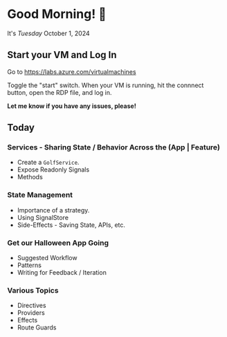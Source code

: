 # Good Morning! 🌅

It's *Tuesday* October 1, 2024

## Start your VM and Log In

Go to https://labs.azure.com/virtualmachines

Toggle the "start" switch. When your VM is running, hit the connnect button, open the RDP file, and log in.

**Let me know if you have any issues, please!**

## Today

### Services - Sharing State / Behavior Across the (App | Feature)

- Create a `GolfService`.
- Expose Readonly Signals
- Methods

### State Management

- Importance of a strategy.
- Using SignalStore
- Side-Effects - Saving State, APIs, etc.

### Get our Halloween App Going

- Suggested Workflow
- Patterns
- Writing for Feedback / Iteration

### Various Topics 
- Directives
- Providers
- Effects
- Route Guards